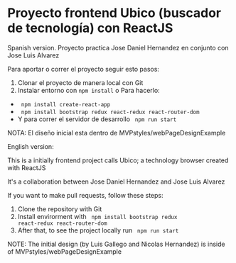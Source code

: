 # Proyecto frontend Ubico (buscador de tecnología) con ReactJS

Spanish version.
Proyecto practica Jose Daniel Hernandez en conjunto con Jose Luis Alvarez

Para aportar o correr el proyecto seguir esto pasos:

1) Clonar el proyecto de manera local con Git
2) Instalar entorno con <code>npm install</code> o 
Para hacerlo:
- <code> npm install create-react-app</code>
- <code> npm install bootstrap redux react-redux react-router-dom </code>
- Y para correr el servidor de desarrollo <code> npm run start </code>

NOTA: El diseño inicial esta dentro de MVPstyles/webPageDesignExample




English version:

This is a initially frontend project calls Ubico; a technology browser created with ReactJS

It's a collaboration between Jose Daniel Hernandez and Jose Luis Alvarez

If you want to make pull requests, follow these steps:
1) Clone the repository with Git
2) Install envirorment with <code> npm install bootstrap redux react-redux react-router-dom </code> 
3) After that, to see the project locally run <code> npm run start </code>

NOTE: The initial design (by Luis Gallego and Nicolas Hernandez) is inside of MVPstyles/webPageDesignExample

